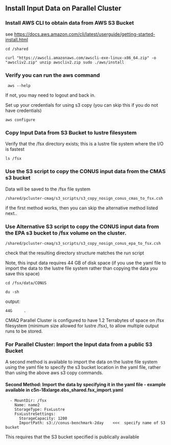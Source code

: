 ## Install Input Data on Parallel Cluster

### Install AWS CLI to obtain data from AWS S3 Bucket

see https://docs.aws.amazon.com/cli/latest/userguide/getting-started-install.html

`cd /shared`

`curl "https://awscli.amazonaws.com/awscli-exe-linux-x86_64.zip" -o "awscliv2.zip"
unzip awscliv2.zip
sudo ./aws/install`

### Verify you can run the aws command

` aws --help`

If not, you may need to logout and back in.

Set up your credentials for using s3 copy (you can skip this if you do not have credentials)

`aws configure`


### Copy Input Data from S3 Bucket to lustre filesystem

Verify that the /fsx directory exists; this is a lustre file system where the I/O is fastest

`ls /fsx`


### Use the S3 script to copy the CONUS input data from the CMAS s3 bucket
Data will be saved to the /fsx file system

`/shared/pcluster-cmaq/s3_scripts/s3_copy_nosign_conus_cmas_to_fsx.csh`

if the first method works, then you can skip the alternative method listed next..

### Use Alternative S3 script to copy the CONUS input data from the EPA s3 bucket to /fsx volume on the cluster.

`/shared/pcluster-cmaq/s3_scripts/s3_copy_nosign_conus_epa_to_fsx.csh`

check that the resulting directory structure matches the run script

Note, this input data requires 44 GB of disk space  (if you use the yaml file to import the data to the lustre file system rather than copying the data you save this space)

`cd /fsx/data/CONUS`

`du -sh`

output:

```
44G     .
```

CMAQ Parallel Cluster is configured to have 1.2 Terrabytes of space on /fsx filesystem (minimum size allowed for lustre /fsx), to allow multiple output runs to be stored.


### For Parallel Cluster: Import the Input data from a public S3 Bucket
A second method is available to import the data on the lustre file system using the yaml file to specify the s3 bucket location in the yaml file, rather than using the above aws s3 copy commands. 

#### Second Method: Import the data by specifying it in the yaml file - example available in c5n-18xlarge.ebs_shared.fsx_import.yaml  

```
  - MountDir: /fsx
    Name: name2
    StorageType: FsxLustre
    FsxLustreSettings:
      StorageCapacity: 1200
      ImportPath: s3://conus-benchmark-2day    <<<  specify name of S3 bucket
```
This requires that the S3 bucket specified is publically available

